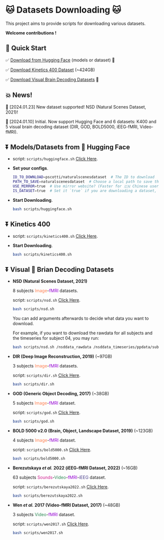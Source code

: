 # 🐱 Datasets Downloading 🐱

This project aims to provide scripts for downloading various datasets.

**Welcome contributions !**

## 🌟 Quick Start

✅ <a href="#huggingface">Download from Hugging Face</a> (models or dataset) 🤗

✅ <a href="#Kinetics400">Download Kinetics 400 Dataset</a> (~424GB)

✅ <a href="#brain_decoding">Download Visual Brain Decoding Datasets</a> 🧠



## 💥 News!

🚩 [2024.01.23] New dataset supported! NSD (Natural Scenes Dataset, 2021)!

🚩 [2024.01.10] Initial. Now support Hugging Face and 6 datasets: K400 and 5 visual brain decoding dataset (DIR, GOD, BOLD5000, iEEG-fMRI, Video-fMRI).



## ⏬ Models/Datasets from 🤗 Hugging Face<a id="huggingface"> </a>

- script: `scripts/huggingface.sh` <a href="./scripts/huggingface.sh">Click Here</a>.

- **Set your configs**.

  ```bash
  ID_TO_DOWNLOAD=pscotti/naturalscenesdataset  # The ID to download
  PATH_TO_SAVE=naturalscenesdataset  # Choose a local path to save the data
  USE_MIRROR=true  # Use mirror website? (Faster for 🇨🇳 Chinese users)
  IS_DATASET=true  # Set it `true` if you are downloading a dataset, or `false` if model
  ```

- **Start Downloading**.

  ```bash
  bash scripts/huggingface.sh
  ```




## ⏬ Kinetics 400<a id="Kinetics400"> </a>

- script: `scripts/kinetics400.sh` <a href="./scripts/kinetics400.sh">Click Here</a>.

- **Start Downloading**.

  ```bash
  bash scripts/kinetics400.sh
  ```

  

## ⏬ Visual 🧠 Brian Decoding Datasets<a id="brain_decoding"> </a>

- **NSD (Natural Scenes Dataset, 2021)**

  8 subjects <font color=Coral>Image</font>-<font color=DarkViolet>fMRI</font> datasets.

  script: `scripts/nsd.sh` <a href="./scripts/nsd.sh">Click Here</a>.

  ```bash
  bash scripts/nsd.sh 
  ```

  You can add arguments afterwards to decide what data you want to download. 

  For example, if you want to download the rawdata for all subjects and the timeseries for subject 04, you may run:

  ```bash
  bash scripts/nsd.sh /nsddata_rawdata /nsddata_timeseries/ppdata/subj04
  ```

- **DIR (Deep Image Reconstruction, 2019)** (~97GB)

  3 subjects <font color=Coral>Image</font>-<font color=DarkViolet>fMRI</font> datasets.

  script: `scripts/dir.sh` <a href="./scripts/dir.sh">Click Here</a>.

  ```bash
  bash scripts/dir.sh
  ```

- **GOD (Generic Object Decoding, 2017)** (~38GB)

  5 subjects <font color=Coral>Image</font>-<font color=DarkViolet>fMRI</font> dataset.

  script: `scripts/god.sh` <a href="./scripts/god.sh">Click Here</a>.

  ```bash
  bash scripts/god.sh
  ```

- **BOLD 5000 v2.0 (Brain, Object, Landscape Dataset, 2019)** (~123GB)

  4 subjects <font color=Coral>Image</font>-<font color=DarkViolet>fMRI</font> dataset.

  script: `scripts/bold5000.sh` <a href="./scripts/bold5000.sh">Click Here</a>.

  ```bash
  bash scripts/bold5000.sh
  ```

- **Berezutskaya *et al.* 2022 (iEEG-fMRI Dataset, 2022)** (~16GB)

  63 subjects <font color=VioletRed>Sounds</font>-<font color=SeaGreen>Video</font>-<font color=DarkViolet>fMRI</font>-<font color=DarkSlateBlue>iEEG</font> dataset.

  script: `scripts/berezutskaya2022.sh` <a href="./scripts/berezutskaya2022.sh">Click Here</a>.

  ```bash
  bash scripts/berezutskaya2022.sh
  ```

- **Wen *et al.* 2017 (Video-fMRI Dataset, 2017)** (~48GB)

  3 subjects <font color=SeaGreen>Video</font>-<font color=DarkViolet>fMRI</font> dataset.

  script: `scripts/wen2017.sh` <a href="./scripts/wen2017.sh">Click Here</a>.

  ```bash
  bash scripts/wen2017.sh
  ```

  













